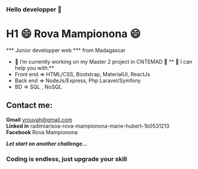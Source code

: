 ### Hello developper 👋

# H1 😄 Rova Mampionona 😄
*** Junior developper web *** from Madagascar
- 🔭 I’m currently working on my Master 2 project in CNTEMAD 🔭
** 🌱 I can help you with:** 
- Front end => HTML/CSS, Bootstrap, MaterialUI, ReactJs
- Back end => NodeJs/Express, Php Laravel/Symfony
- BD => SQL , NoSQL

## Contact me:
**Gmail**
 yrouvah@gmail.com <br>
**Linked in**
 radimiarisoa-rova-mampionona-marie-hubert-1b0531213 
**Facebook**
 Rova Mampionona 

***Let start on another challenge...***

### Coding is endless, just upgrade your skill ###
